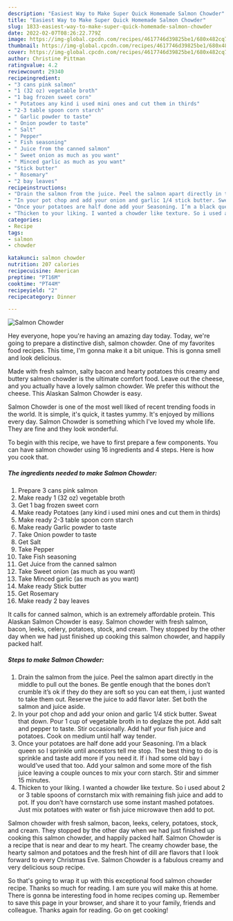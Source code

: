 ```yaml
---
description: "Easiest Way to Make Super Quick Homemade Salmon Chowder"
title: "Easiest Way to Make Super Quick Homemade Salmon Chowder"
slug: 1833-easiest-way-to-make-super-quick-homemade-salmon-chowder
date: 2022-02-07T08:26:22.779Z
image: https://img-global.cpcdn.com/recipes/4617746d39825be1/680x482cq70/salmon-chowder-recipe-main-photo.jpg
thumbnail: https://img-global.cpcdn.com/recipes/4617746d39825be1/680x482cq70/salmon-chowder-recipe-main-photo.jpg
cover: https://img-global.cpcdn.com/recipes/4617746d39825be1/680x482cq70/salmon-chowder-recipe-main-photo.jpg
author: Christine Pittman
ratingvalue: 4.2
reviewcount: 29340
recipeingredient:
- "3 cans pink salmon"
- "1 (32 oz) vegetable broth"
- "1 bag frozen sweet corn"
- " Potatoes any kind i used mini ones and cut them in thirds"
- "2-3 table spoon corn starch"
- " Garlic powder to taste"
- " Onion powder to taste"
- " Salt"
- " Pepper"
- " Fish seasoning"
- " Juice from the canned salmon"
- " Sweet onion as much as you want"
- " Minced garlic as much as you want"
- "Stick butter"
- " Rosemary"
- "2 bay leaves"
recipeinstructions:
- "Drain the salmon from the juice. Peel the salmon apart directly in the middle to pull out the bones. Be gentle enough that the bones don’t crumble it’s ok if they do they are soft so you can eat them, i just wanted to take them out. Reserve the juice to add flavor later. Set both the salmon and juice aside."
- "In your pot chop and add your onion and garlic 1/4 stick butter. Sweat that down. Pour 1 cup of vegetable broth in to deglaze the pot. Add salt and pepper to taste. Stir occasionally. Add half your fish juice and potatoes. Cook on medium until half way tender."
- "Once your potatoes are half done add your Seasoning. I’m a black queen so I sprinkle until ancestors tell me stop. The best thing to do is sprinkle and taste add more if you need it. If i had some old bay i would’ve used that too. Add your salmon and some more of the fish juice leaving a couple ounces to mix your corn starch. Stir and simmer 15 minutes."
- "Thicken to your liking. I wanted a chowder like texture. So i used about 2 or 3 table spoons of cornstarch mix with remaining fish juice and add to pot. If you don’t have cornstarch use some instant mashed potatoes. Just mix potatoes with water or fish juice microwave then add to pot."
categories:
- Recipe
tags:
- salmon
- chowder

katakunci: salmon chowder 
nutrition: 207 calories
recipecuisine: American
preptime: "PT16M"
cooktime: "PT44M"
recipeyield: "2"
recipecategory: Dinner

---
```



![Salmon Chowder](https://img-global.cpcdn.com/recipes/4617746d39825be1/680x482cq70/salmon-chowder-recipe-main-photo.jpg)

Hey everyone, hope you're having an amazing day today. Today, we're going to prepare a distinctive dish, salmon chowder. One of my favorites food recipes. This time, I'm gonna make it a bit unique. This is gonna smell and look delicious.

Made with fresh salmon, salty bacon and hearty potatoes this creamy and buttery salmon chowder is the ultimate comfort food. Leave out the cheese, and you actually have a lovely salmon chowder. We prefer this without the cheese. This Alaskan Salmon Chowder is easy.

Salmon Chowder is one of the most well liked of recent trending foods in the world. It is simple, it's quick, it tastes yummy. It's enjoyed by millions every day. Salmon Chowder is something which I've loved my whole life. They are fine and they look wonderful.


To begin with this recipe, we have to first prepare a few components. You can have salmon chowder using 16 ingredients and 4 steps. Here is how you cook that.

<!--inarticleads1-->

##### The ingredients needed to make Salmon Chowder:

1. Prepare 3 cans pink salmon
1. Make ready 1 (32 oz) vegetable broth
1. Get 1 bag frozen sweet corn
1. Make ready  Potatoes (any kind i used mini ones and cut them in thirds)
1. Make ready 2-3 table spoon corn starch
1. Make ready  Garlic powder to taste
1. Take  Onion powder to taste
1. Get  Salt
1. Take  Pepper
1. Take  Fish seasoning
1. Get  Juice from the canned salmon
1. Take  Sweet onion (as much as you want)
1. Take  Minced garlic (as much as you want)
1. Make ready Stick butter
1. Get  Rosemary
1. Make ready 2 bay leaves


It calls for canned salmon, which is an extremely affordable protein. This Alaskan Salmon Chowder is easy. Salmon chowder with fresh salmon, bacon, leeks, celery, potatoes, stock, and cream. They stopped by the other day when we had just finished up cooking this salmon chowder, and happily packed half. 

<!--inarticleads2-->

##### Steps to make Salmon Chowder:

1. Drain the salmon from the juice. Peel the salmon apart directly in the middle to pull out the bones. Be gentle enough that the bones don’t crumble it’s ok if they do they are soft so you can eat them, i just wanted to take them out. Reserve the juice to add flavor later. Set both the salmon and juice aside.
1. In your pot chop and add your onion and garlic 1/4 stick butter. Sweat that down. Pour 1 cup of vegetable broth in to deglaze the pot. Add salt and pepper to taste. Stir occasionally. Add half your fish juice and potatoes. Cook on medium until half way tender.
1. Once your potatoes are half done add your Seasoning. I’m a black queen so I sprinkle until ancestors tell me stop. The best thing to do is sprinkle and taste add more if you need it. If i had some old bay i would’ve used that too. Add your salmon and some more of the fish juice leaving a couple ounces to mix your corn starch. Stir and simmer 15 minutes.
1. Thicken to your liking. I wanted a chowder like texture. So i used about 2 or 3 table spoons of cornstarch mix with remaining fish juice and add to pot. If you don’t have cornstarch use some instant mashed potatoes. Just mix potatoes with water or fish juice microwave then add to pot.


Salmon chowder with fresh salmon, bacon, leeks, celery, potatoes, stock, and cream. They stopped by the other day when we had just finished up cooking this salmon chowder, and happily packed half. Salmon Chowder is a recipe that is near and dear to my heart. The creamy chowder base, the hearty salmon and potatoes and the fresh hint of dill are flavors that I look forward to every Christmas Eve. Salmon Chowder is a fabulous creamy and very delicious soup recipe. 

So that's going to wrap it up with this exceptional food salmon chowder recipe. Thanks so much for reading. I am sure you will make this at home. There is gonna be interesting food in home recipes coming up. Remember to save this page in your browser, and share it to your family, friends and colleague. Thanks again for reading. Go on get cooking!
